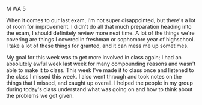 M WA 5

When it comes to our last exam, I'm not super disappointed, but there's a lot of room for improvement. I didn't do all that much preparation heading into the exam, I should definitely review more next time. A lot of the things we're covering are things I covered in freshman or sophomore year of highschool. I take a lot of these things for granted, and it can mess me up sometimes. 

My goal for this week was to get more involved in class again; I had an absolutely awful week last week for many compounding reasons and wasn't able to make it to class. This week I've made it to class once and listened to the class I missed this week. I also went through and took notes on the things that I missed, and caught up overall. I helped the people in my group during today's class understand what was going on and how to think about the problems we got given. 
